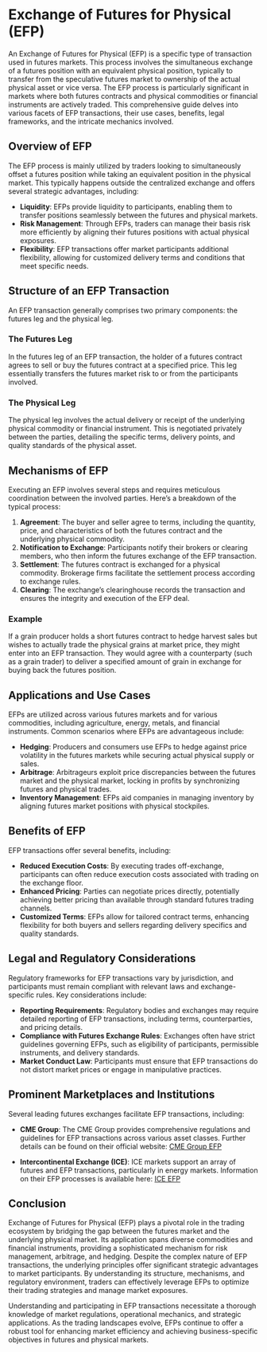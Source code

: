 # Exchange of Futures for Physical (EFP)

An Exchange of Futures for Physical (EFP) is a specific type of transaction used in futures markets. This process involves the simultaneous exchange of a futures position with an equivalent physical position, typically to transfer from the speculative futures market to ownership of the actual physical asset or vice versa. The EFP process is particularly significant in markets where both futures contracts and physical commodities or financial instruments are actively traded. This comprehensive guide delves into various facets of EFP transactions, their use cases, benefits, legal frameworks, and the intricate mechanics involved.

## Overview of EFP

The EFP process is mainly utilized by traders looking to simultaneously offset a futures position while taking an equivalent position in the physical market. This typically happens outside the centralized exchange and offers several strategic advantages, including:

- **Liquidity**: EFPs provide liquidity to participants, enabling them to transfer positions seamlessly between the futures and physical markets.
- **Risk Management**: Through EFPs, traders can manage their basis risk more efficiently by aligning their futures positions with actual physical exposures.
- **Flexibility**: EFP transactions offer market participants additional flexibility, allowing for customized delivery terms and conditions that meet specific needs.

## Structure of an EFP Transaction

An EFP transaction generally comprises two primary components: the futures leg and the physical leg.

### The Futures Leg

In the futures leg of an EFP transaction, the holder of a futures contract agrees to sell or buy the futures contract at a specified price. This leg essentially transfers the futures market risk to or from the participants involved.

### The Physical Leg

The physical leg involves the actual delivery or receipt of the underlying physical commodity or financial instrument. This is negotiated privately between the parties, detailing the specific terms, delivery points, and quality standards of the physical asset.

## Mechanisms of EFP

Executing an EFP involves several steps and requires meticulous coordination between the involved parties. Here’s a breakdown of the typical process:

1. **Agreement**: The buyer and seller agree to terms, including the quantity, price, and characteristics of both the futures contract and the underlying physical commodity.
2. **Notification to Exchange**: Participants notify their brokers or clearing members, who then inform the futures exchange of the EFP transaction.
3. **Settlement**: The futures contract is exchanged for a physical commodity. Brokerage firms facilitate the settlement process according to exchange rules.
4. **Clearing**: The exchange’s clearinghouse records the transaction and ensures the integrity and execution of the EFP deal.

### Example

If a grain producer holds a short futures contract to hedge harvest sales but wishes to actually trade the physical grains at market price, they might enter into an EFP transaction. They would agree with a counterparty (such as a grain trader) to deliver a specified amount of grain in exchange for buying back the futures position.

## Applications and Use Cases

EFPs are utilized across various futures markets and for various commodities, including agriculture, energy, metals, and financial instruments. Common scenarios where EFPs are advantageous include:

- **Hedging**: Producers and consumers use EFPs to hedge against price volatility in the futures markets while securing actual physical supply or sales.
- **Arbitrage**: Arbitrageurs exploit price discrepancies between the futures market and the physical market, locking in profits by synchronizing futures and physical trades.
- **Inventory Management**: EFPs aid companies in managing inventory by aligning futures market positions with physical stockpiles.

## Benefits of EFP

EFP transactions offer several benefits, including:

- **Reduced Execution Costs**: By executing trades off-exchange, participants can often reduce execution costs associated with trading on the exchange floor.
- **Enhanced Pricing**: Parties can negotiate prices directly, potentially achieving better pricing than available through standard futures trading channels.
- **Customized Terms**: EFPs allow for tailored contract terms, enhancing flexibility for both buyers and sellers regarding delivery specifics and quality standards.

## Legal and Regulatory Considerations

Regulatory frameworks for EFP transactions vary by jurisdiction, and participants must remain compliant with relevant laws and exchange-specific rules. Key considerations include:

- **Reporting Requirements**: Regulatory bodies and exchanges may require detailed reporting of EFP transactions, including terms, counterparties, and pricing details.
- **Compliance with Futures Exchange Rules**: Exchanges often have strict guidelines governing EFPs, such as eligibility of participants, permissible instruments, and delivery standards.
- **Market Conduct Law**: Participants must ensure that EFP transactions do not distort market prices or engage in manipulative practices.

## Prominent Marketplaces and Institutions

Several leading futures exchanges facilitate EFP transactions, including:

- **CME Group**: The CME Group provides comprehensive regulations and guidelines for EFP transactions across various asset classes. Further details can be found on their official website: [CME Group EFP](https://www.cmegroup.com/)

- **Intercontinental Exchange (ICE)**: ICE markets support an array of futures and EFP transactions, particularly in energy markets. Information on their EFP processes is available here: [ICE EFP](https://www.theice.com/)

## Conclusion

Exchange of Futures for Physical (EFP) plays a pivotal role in the trading ecosystem by bridging the gap between the futures market and the underlying physical market. Its application spans diverse commodities and financial instruments, providing a sophisticated mechanism for risk management, arbitrage, and hedging. Despite the complex nature of EFP transactions, the underlying principles offer significant strategic advantages to market participants. By understanding its structure, mechanisms, and regulatory environment, traders can effectively leverage EFPs to optimize their trading strategies and manage market exposures.

Understanding and participating in EFP transactions necessitate a thorough knowledge of market regulations, operational mechanics, and strategic applications. As the trading landscapes evolve, EFPs continue to offer a robust tool for enhancing market efficiency and achieving business-specific objectives in futures and physical markets.